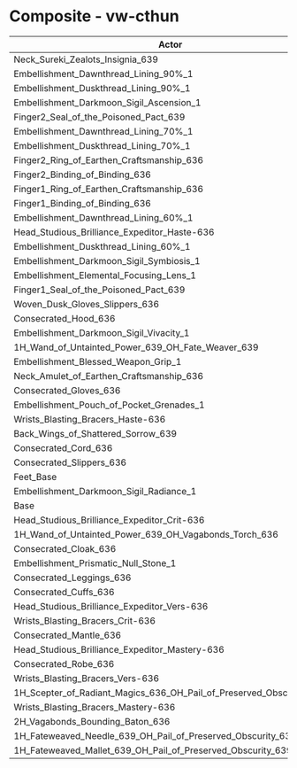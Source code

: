 # Composite - vw-cthun
| Actor | DPS | Increase |
|---|:---:|:---:|
|Neck_Sureki_Zealots_Insignia_639|1253607|0.78%|
|Embellishment_Dawnthread_Lining_90%_1|1253557|0.77%|
|Embellishment_Duskthread_Lining_90%_1|1252992|0.73%|
|Embellishment_Darkmoon_Sigil_Ascension_1|1252603|0.70%|
|Finger2_Seal_of_the_Poisoned_Pact_639|1252369|0.68%|
|Embellishment_Dawnthread_Lining_70%_1|1251533|0.61%|
|Embellishment_Duskthread_Lining_70%_1|1250819|0.55%|
|Finger2_Ring_of_Earthen_Craftsmanship_636|1250641|0.54%|
|Finger2_Binding_of_Binding_636|1250283|0.51%|
|Finger1_Ring_of_Earthen_Craftsmanship_636|1250135|0.50%|
|Finger1_Binding_of_Binding_636|1250021|0.49%|
|Embellishment_Dawnthread_Lining_60%_1|1249863|0.48%|
|Head_Studious_Brilliance_Expeditor_Haste-636|1249723|0.46%|
|Embellishment_Duskthread_Lining_60%_1|1249479|0.44%|
|Embellishment_Darkmoon_Sigil_Symbiosis_1|1249235|0.42%|
|Embellishment_Elemental_Focusing_Lens_1|1248454|0.36%|
|Finger1_Seal_of_the_Poisoned_Pact_639|1247970|0.32%|
|Woven_Dusk_Gloves_Slippers_636|1247919|0.32%|
|Consecrated_Hood_636|1247669|0.30%|
|Embellishment_Darkmoon_Sigil_Vivacity_1|1247623|0.30%|
|1H_Wand_of_Untainted_Power_639_OH_Fate_Weaver_639|1247116|0.25%|
|Embellishment_Blessed_Weapon_Grip_1|1246731|0.22%|
|Neck_Amulet_of_Earthen_Craftsmanship_636|1245982|0.16%|
|Consecrated_Gloves_636|1245872|0.15%|
|Embellishment_Pouch_of_Pocket_Grenades_1|1245556|0.13%|
|Wrists_Blasting_Bracers_Haste-636|1245369|0.11%|
|Back_Wings_of_Shattered_Sorrow_639|1244637|0.05%|
|Consecrated_Cord_636|1244582|0.05%|
|Consecrated_Slippers_636|1244433|0.04%|
|Feet_Base|1244310|0.03%|
|Embellishment_Darkmoon_Sigil_Radiance_1|1243956|0.00%|
|Base|1243953|0.00%|
|Head_Studious_Brilliance_Expeditor_Crit-636|1243917|0.00%|
|1H_Wand_of_Untainted_Power_639_OH_Vagabonds_Torch_636|1243748|-0.02%|
|Consecrated_Cloak_636|1242936|-0.08%|
|Embellishment_Prismatic_Null_Stone_1|1242895|-0.09%|
|Consecrated_Leggings_636|1242707|-0.10%|
|Consecrated_Cuffs_636|1242448|-0.12%|
|Head_Studious_Brilliance_Expeditor_Vers-636|1242349|-0.13%|
|Wrists_Blasting_Bracers_Crit-636|1242164|-0.14%|
|Consecrated_Mantle_636|1241943|-0.16%|
|Head_Studious_Brilliance_Expeditor_Mastery-636|1241696|-0.18%|
|Consecrated_Robe_636|1241687|-0.18%|
|Wrists_Blasting_Bracers_Vers-636|1241133|-0.23%|
|1H_Scepter_of_Radiant_Magics_636_OH_Pail_of_Preserved_Obscurity_639|1240648|-0.27%|
|Wrists_Blasting_Bracers_Mastery-636|1239929|-0.32%|
|2H_Vagabonds_Bounding_Baton_636|1238559|-0.43%|
|1H_Fateweaved_Needle_639_OH_Pail_of_Preserved_Obscurity_639|1238379|-0.45%|
|1H_Fateweaved_Mallet_639_OH_Pail_of_Preserved_Obscurity_639|1238213|-0.46%|
